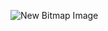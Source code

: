 ![New Bitmap Image](https://user-images.githubusercontent.com/59617357/139600242-aa510d0f-9332-46ee-a8c5-863e2bc3303b.jpg)
